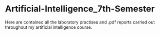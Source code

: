 # Artificial-Intelligence_7th-Semester

Here are contained all the laboratory practises and .pdf reports carried out throughout my artificial intelligence course. 
